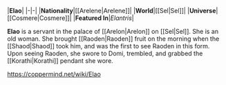 |**Elao**|
|-|-|
|**Nationality**|[[Arelene\|Arelene]]|
|**World**|[[Sel\|Sel]]|
|**Universe**|[[Cosmere\|Cosmere]]|
|**Featured In**|*Elantris*|

**Elao** is a servant in the palace of [[Arelon\|Arelon]] on [[Sel\|Sel]]. She is an old woman.
She brought [[Raoden\|Raoden]] fruit on the morning when the [[Shaod\|Shaod]] took him, and was the first to see Raoden in this form. Upon seeing Raoden, she swore to Domi, trembled, and grabbed the [[Korathi\|Korathi]] pendant she wore.



https://coppermind.net/wiki/Elao